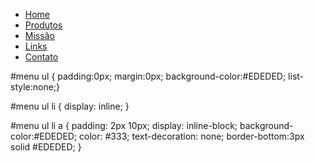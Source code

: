 <nav id="menu">
    <ul>
        <li><a href="#">Home</a></li>
        <li><a href="#">Produtos</a></li>
        <li><a href="#">Missão</a></li>
        <li><a href="#">Links</a></li>
        <li><a href="#">Contato</a></li>
    </ul>
</nav>

#menu ul {
    padding:0px;
    margin:0px;
    background-color:#EDEDED;
    list-style:none;}

#menu ul li { display: inline; }

#menu ul li a {
    padding: 2px 10px;
    display: inline-block;
 background-color:#EDEDED;
 color: #333;
 text-decoration: none;
 border-bottom:3px solid #EDEDED;
}
